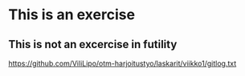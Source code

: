 # This is an exercise 
## This is not an excercise in futility

https://github.com/ViliLipo/otm-harjoitustyo/laskarit/viikko1/gitlog.txt
